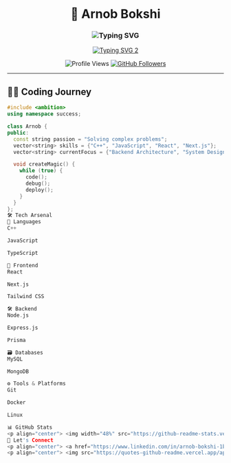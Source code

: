<h1 align="center">🚀 Arnob Bokshi</h1>

<h3 align="center">
  <img src="https://readme-typing-svg.herokuapp.com?font=Fira+Code&pause=1000&color=FF7F50&center=true&vCenter=true&width=435&lines=Algorithm+Artisan;Full-Stack+Developer;Open-Source+Enthusiast" alt="Typing SVG" />
</h3>

<p align="center">
  <a href="https://git.io/typing-svg">
    <img src="https://readme-typing-svg.herokuapp.com?font=Fira+Code&pause=1000&color=FF7F50&center=true&vCenter=true&width=435&lines=Competitive+Programmer;Software+Developer;Tech+Explorer" alt="Typing SVG 2" />
  </a>
</p>

<div align="center">
  <img src="https://komarev.com/ghpvc/?username=arnob1001&color=blueviolet&style=flat" alt="Profile Views" />
  <a href="https://github.com/arnob1001">
    <img src="https://img.shields.io/github/followers/arnob1001?label=Follow&style=social" alt="GitHub Followers" />
  </a>
</div>

---

## 🧑‍💻 Coding Journey

```cpp
#include <ambition>
using namespace success;

class Arnob {
public:
  const string passion = "Solving complex problems";
  vector<string> skills = {"C++", "JavaScript", "React", "Next.js"};
  vector<string> currentFocus = {"Backend Architecture", "System Design"};

  void createMagic() {
    while (true) {
      code();
      debug();
      deploy();
    }
  }
};
🛠 Tech Arsenal
🚩 Languages
C++

JavaScript

TypeScript

🎨 Frontend
React

Next.js

Tailwind CSS

🛠 Backend
Node.js

Express.js

Prisma

🗃 Databases
MySQL

MongoDB

⚙️ Tools & Platforms
Git

Docker

Linux

📊 GitHub Stats
<p align="center"> <img width="48%" src="https://github-readme-stats.vercel.app/api?username=arnob1001&show_icons=true&theme=radical&include_all_commits=true" alt="Arnob's GitHub Stats" /> <img width="48%" src="https://github-readme-streak-stats.herokuapp.com/?user=arnob1001&theme=radical" alt="GitHub Streak" /> </p> <p align="center"> <img src="https://github-readme-stats.vercel.app/api/top-langs/?username=arnob1001&layout=compact&theme=radical&langs_count=8" alt="Top Languages" /> </p>
🤝 Let's Connect
<p align="center"> <a href="https://www.linkedin.com/in/arnob-bokshi-1b88a2323/"> <img src="https://img.shields.io/badge/LinkedIn-0077B5?style=for-the-badge&logo=linkedin&logoColor=white" /> </a> <a href="https://leetcode.com/arnob1111/"> <img src="https://img.shields.io/badge/-LeetCode-FFA116?style=for-the-badge&logo=LeetCode&logoColor=black" /> </a> <a href="https://auth.geeksforgeeks.org/user/ararno47m4"> <img src="https://img.shields.io/badge/GeeksforGeeks-2F8D46?style=for-the-badge&logo=geeksforgeeks&logoColor=white" /> </a> </p>
<p align="center"> <img src="https://quotes-github-readme.vercel.app/api?type=horizontal&theme=radical" alt="Random Dev Quote" /> </p> ```
